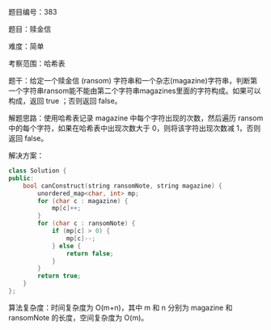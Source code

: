 题目编号：383

题目：赎金信

难度：简单

考察范围：哈希表

题干：给定一个赎金信 (ransom) 字符串和一个杂志(magazine)字符串，判断第一个字符串ransom能不能由第二个字符串magazines里面的字符构成。如果可以构成，返回 true ；否则返回 false。

解题思路：使用哈希表记录 magazine 中每个字符出现的次数，然后遍历 ransom 中的每个字符，如果在哈希表中出现次数大于 0，则将该字符出现次数减 1，否则返回 false。

解决方案：

```cpp
class Solution {
public:
    bool canConstruct(string ransomNote, string magazine) {
        unordered_map<char, int> mp;
        for (char c : magazine) {
            mp[c]++;
        }
        for (char c : ransomNote) {
            if (mp[c] > 0) {
                mp[c]--;
            } else {
                return false;
            }
        }
        return true;
    }
};
```

算法复杂度：时间复杂度为 O(m+n)，其中 m 和 n 分别为 magazine 和 ransomNote 的长度，空间复杂度为 O(m)。
